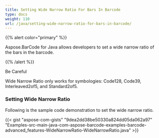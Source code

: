 ```yaml
---
title: Setting Wide Narrow Ratio For Bars In Barcode
type: docs
weight: 110
url: /java/setting-wide-narrow-ratio-for-bars-in-barcode/
---
```


{{% alert color="primary" %}} 

Aspose.BarCode for Java allows developers to set a wide narrow ratio of the bars in the barcode.

{{% /alert %}} 

Be Careful

Wide Narrow Ratio only works for symbologies: Code128, Code39, Interleaved2of5, and Standard2of5.
### **Setting Wide Narrow Ratio**
Following is the sample code demonstration to set the wide narrow ratio.

{{< gist "aspose-com-gists" "9dea2dd38be50330a824dd05da062a97" "Examples-src-main-java-com-aspose-barcode-examples-barcode-advanced_features-WideNarrowRatio-WideNarrowRatio.java" >}}
